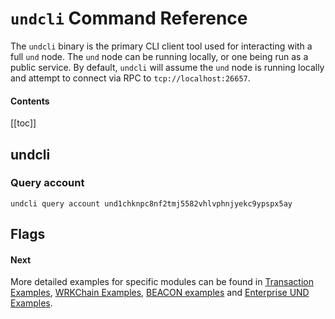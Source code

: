 # `undcli` Command Reference

The `undcli` binary is the primary CLI client tool used for interacting with a full `und` node. The `und` node can be running locally, or one being run as a public service. By default, `undcli` will assume the `und` node is running locally and attempt to connect via RPC to `tcp://localhost:26657`.

#### Contents

[[toc]]

## undcli

### Query account

```
undcli query account und1chknpc8nf2tmj5582vhlvphnjyekc9ypspx5ay
```

## Flags

#### Next

More detailed examples for specific modules can be found in [Transaction Examples](examples/transactions.md), [WRKChain Examples](examples/wrkchain.md), [BEACON examples](examples/beacon.md) and [Enterprise UND Examples](examples/enterprise-und.md).
